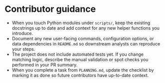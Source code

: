 # Contributor guidance

- When you touch Python modules under `scripts/`, keep the existing docstrings up to date and add context for any new helper functions you introduce.
- Document any new user-facing commands, configuration options, or data dependencies in `README.md` so downstream analysts can reproduce your steps.
- The project does not include automated tests yet. If you change matching logic, describe the manual validation or spot checks you performed in your PR summary.
- When you complete a task from `PLANNING.md`, update the checklist by marking it as done so future contributors have up-to-date context.
